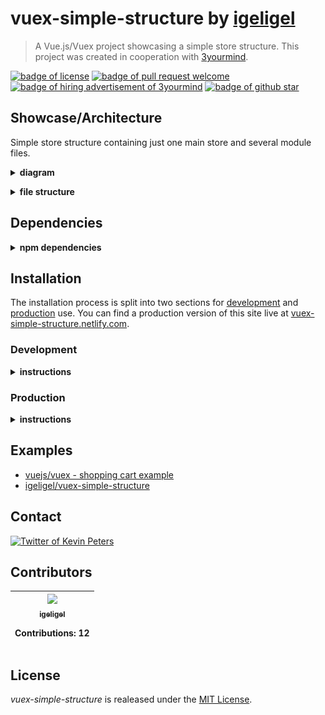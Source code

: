 # vuex-simple-structure by <a href="https://github.com/igeligel">igeligel</a>

> A Vue.js/Vuex project showcasing a simple store structure. This project was
> created in cooperation with [3yourmind](https://github.com/3YOURMIND).

<a href="./License.md"><img src="https://img.shields.io/github/license/igeligel/vuex-simple-structure.svg" alt="badge of license" /></a>
<a href="https://github.com/igeligel/vuex-simple-structure/pulls"><img src="https://img.shields.io/badge/PR-welcome-green.svg" alt="badge of pull request welcome" /></a>
<a href="https://www.3yourmind.com/career"><img src="https://img.shields.io/badge/3YOURMIND-Hiring-brightgreen.svg" alt="badge of hiring advertisement of 3yourmind" /></a>
<a href="https://github.com/igeligel/vuex-simple-structure/stargazers"><img src="https://img.shields.io/github/stars/igeligel/vuex-simple-structure.svg?style=social&label=Stars" alt="badge of github star" /></a>

## Showcase/Architecture

Simple store structure containing just one main store and several module files.

<p><details>
  <summary><b>diagram</b></summary>
  <p><img src="./docs/structure.png" alt="structure of the store system" style="max-width: 400px;" /></p>
</details></p>

<p><details>
  <summary><b>file structure</b></summary>
  <img src="./docs/vs-code-folder-structure.png" alt="structure of the store system in visual studio code" style="max-width: 400px;" />
</details></p>

## Dependencies

<p><details>
  <summary><b>npm dependencies</b></summary>

| Dependency | Version |
| ---------- | ------- |
| vue        | ^2.5.2  |
| vue-router | ^3.0.1  |
| vuex       | ^3.0.0  |

</details></p>

## Installation

The installation process is split into two sections for
[development](#development) and [production](#production) use. You can find a
production version of this site live at
[vuex-simple-structure.netlify.com](https://vuex-simple-structure.netlify.com/).

### Development

<p><details>
  <summary><b>instructions</b></summary>

#### Using npm

```shell
npm install
npm run dev
```

#### Using yarn

```shell
yarn install
yarn run dev
```

</details></p>

### Production

<p><details>
  <summary><b>instructions</b></summary>

#### Using npm

```shell
npm install
npm run build
```

#### Using yarn

```shell
yarn install
yarn run build
```

</details></p>

## Examples

* [vuejs/vuex - shopping cart example](https://github.com/vuejs/vuex/tree/dev/examples/shopping-cart)
* [igeligel/vuex-simple-structure](https://github.com/igeligel/vuex-simple-structure)

## Contact

<a href="https://twitter.com/kevinpeters_"><img src="https://img.shields.io/badge/Contact-Twitter-1da1f2.svg" alt="Twitter of Kevin Peters"></a>

## Contributors

<table><thead><tr><th align="center"><a href="https://github.com/igeligel"><img src="https://avatars2.githubusercontent.com/u/12736734?v=3" width="100px;" style="max-width:100%;"><br><sub>igeligel</sub></a><br><p>Contributions: 12</p></th></tbody></table>

## License

_vuex-simple-structure_ is realeased under the [MIT License](/License.md).
